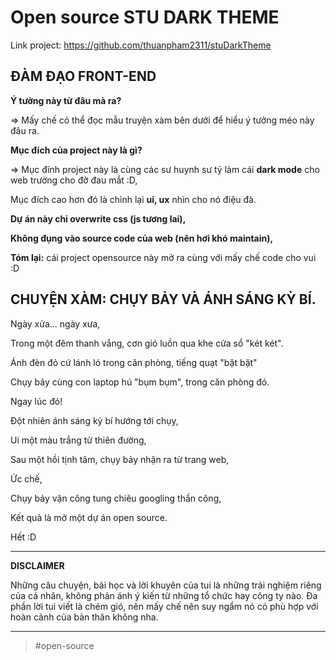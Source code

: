 # Open source STU DARK THEME

Link project: https://github.com/thuanpham2311/stuDarkTheme

## **ĐÀM ĐẠO FRONT-END**

**Ý tưởng này từ đâu mà ra?**

=> Mấy chế có thể đọc mẫu truyện xàm bên dưới để hiểu ý tưởng méo này đâu ra.

**Mục đích của project này là gì?**

=> Mục đính project này là cùng các sư huynh sư tỷ làm cái **dark mode** cho web trường cho đở đau mắt :D,

Mục đích cao hơn đó là chỉnh lại **ui, ux** nhìn cho nó điệu đà.

**Dự án này chỉ overwrite css (js tương lai),**

**Không đụng vào source code của web (nên hơi khó maintain),**

**Tóm lại:** cái project opensource này mở ra cùng với mấy chế code cho vui :D

## **CHUYỆN XÀM: CHỤY BẢY VÀ ÁNH SÁNG KỲ BÍ.**

Ngày xửa... ngày xưa,

Trong một đêm thanh vắng, cơn gió luồn qua khe cửa sổ "két két".

Ánh đèn đỏ cứ lánh ló trong căn phòng, tiếng quạt "bặt bặt"

Chụy bảy cùng con laptop hú "bụm bụm", trong căn phòng đó.

Ngay lúc đó!

Đột nhiên ánh sáng kỳ bí hướng tới chụy,

Ui một màu trắng từ thiên đường,

Sau một hồi tịnh tâm, chụy bảy nhận ra từ trang web,

Ức chế,

Chụy bảy vận công tung chiêu googling thần công,

Kết quả là mở một dự án open source.

Hết :D

---

**DISCLAIMER**

Những câu chuyện, bài học và lời khuyên của tui là những trải nghiệm riêng của cá nhân, không phản ánh ý kiến từ những tổ chức hay công ty nào. Đa phần lời tui viết là chém gió, nên mấy chế nên suy ngẩm nó có phù hợp với hoàn cảnh của bản thân không nha.

---

> #open-source

